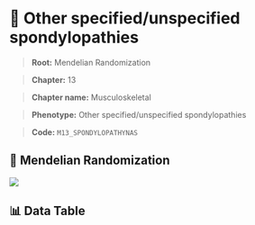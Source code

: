 # 🧪 Other specified/unspecified spondylopathies

> **Root:** Mendelian Randomization

> **Chapter:** 13  

> **Chapter name:** Musculoskeletal

> **Phenotype:** Other specified/unspecified spondylopathies  

> **Code:** `M13_SPONDYLOPATHYNAS`

## 🧬 Mendelian Randomization  

<img src="/MR/Figures/Forward/M13_SPONDYLOPATHYNAS.png"/>

## 📊 Data Table

<CsvTableMRF src="/MR/Data/Forward/M13_SPONDYLOPATHYNAS.csv"/>
